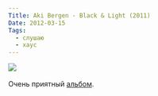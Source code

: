 ```yaml
---
Title: Aki Bergen - Black & Light (2011)
Date: 2012-03-15
Tags: 
  - слушаю
  - хаус
---
```


<div class="text"><img src="http://dl.dropbox.com/u/140528/site/aki-bergen-black-and-light.png" /><br /><br />
Очень приятный <a href="http://www.discogs.com/Aki-Bergen-Black-Light/release/2848467">альбом</a>.</div>